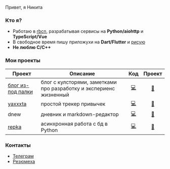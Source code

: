 Привет, я Никита

### Кто я?

- Работаю в [rbcn](https://rbcn.mobi/), разрабатывая сервисы на **Python/aiohttp** и **TypeScript/Vue**
- В свободное время пишу приложухи на **Dart/Flutter** и [рисую](https://www.instagram.com/poty_risovach)
- **Не люблю C/C++**

### Мои проекты

| Проект  | Описание  | Код  | Проект |
|---|---|:---:|:---:|
| [блог из-под палки](https://potyk.io)  | блог с кулсторями, заметками про разработку и экспериенс жизненный   | [💻](https://github.com/potykion/potykion.github.io) | [📝](https://github.com/potykion/potykion.github.io/projects/1)
| [yaxxxta](https://play.google.com/store/apps/details?id=dev.palka.yaxxxta)    | простой трекер привычек  | [💻](https://github.com/potykion/yaxxxta) | [📝](https://github.com/potykion/yaxxxta/projects/1)
| dnew   | дневник и markdown-редактор   | [💻](https://github.com/potykion/dnew) | [📝](https://github.com/potykion/dnew/projects/2) 
| [repka](https://pypi.org/project/repka/)  | асинхронная работа с бд в Python   |  [💻](https://github.com/potykion/repka) | [📝](https://github.com/potykion/repka/issues) 


### Контакты

- [Телеграм](https://t.me/potykion) 
- [Резюмеха](https://potyk.io/dev/cv)
